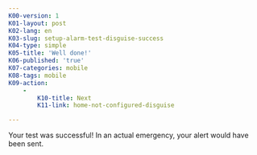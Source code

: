 ```yaml
---
K00-version: 1
K01-layout: post
K02-lang: en
K03-slug: setup-alarm-test-disguise-success
K04-type: simple
K05-title: 'Well done!'
K06-published: 'true'
K07-categories: mobile
K08-tags: mobile
K09-action:
    -
        K10-title: Next
        K11-link: home-not-configured-disguise

---
```


Your test was successful! In an actual emergency, your alert would have been sent.